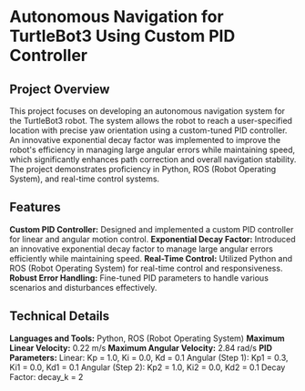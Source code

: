 # Autonomous Navigation for TurtleBot3 Using Custom PID Controller

## Project Overview
This project focuses on developing an autonomous navigation system for the TurtleBot3 robot. The system allows the robot to reach a user-specified location with precise yaw orientation using a custom-tuned PID controller. An innovative exponential decay factor was implemented to improve the robot's efficiency in managing large angular errors while maintaining speed, which significantly enhances path correction and overall navigation stability. The project demonstrates proficiency in Python, ROS (Robot Operating System), and real-time control systems.

## Features
__Custom PID Controller:__ Designed and implemented a custom PID controller for linear and angular motion control.
__Exponential Decay Factor:__ Introduced an innovative exponential decay factor to manage large angular errors efficiently while maintaining speed.
__Real-Time Control:__ Utilized Python and ROS (Robot Operating System) for real-time control and responsiveness.
__Robust Error Handling:__ Fine-tuned PID parameters to handle various scenarios and disturbances effectively.

## Technical Details
__Languages and Tools:__ Python, ROS (Robot Operating System)
__Maximum Linear Velocity:__ 0.22 m/s
__Maximum Angular Velocity:__ 2.84 rad/s
__PID Parameters:__
  Linear: Kp = 1.0, Ki = 0.0, Kd = 0.1
Angular (Step 1): Kp1 = 0.3, Ki1 = 0.0, Kd1 = 0.1
Angular (Step 2): Kp2 = 1.0, Ki2 = 0.0, Kd2 = 0.1
Decay Factor: decay_k = 2

